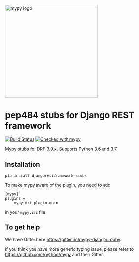 <img src="http://mypy-lang.org/static/mypy_light.svg" alt="mypy logo" width="300px"/>

# pep484 stubs for Django REST framework

[![Build Status](https://travis-ci.com/typeddjango/djangorestframework-stubs.svg?branch=master)](https://travis-ci.com/typeddjango/djangorestframework-stubs)
[![Checked with mypy](http://www.mypy-lang.org/static/mypy_badge.svg)](http://mypy-lang.org/)


Mypy stubs for [DRF 3.9.x](https://pypi.org/project/djangorestframework/
). Supports Python 3.6 and 3.7.

## Installation

```
pip install djangorestframework-stubs
```

To make mypy aware of the plugin, you need to add

```
[mypy]
plugins =
    mypy_drf_plugin.main
```

in your `mypy.ini` file.


## To get help

We have Gitter here https://gitter.im/mypy-django/Lobby.

If you think you have more generic typing issue, please refer to https://github.com/python/mypy and their Gitter.
